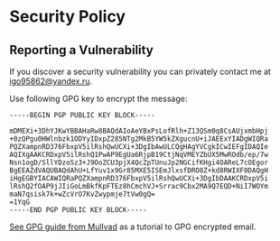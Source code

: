 # Security Policy

## Reporting a Vulnerability

If you discover a security vulnerability you can privately contact me at
[igo95862@yandex.ru](mailto:igo95862@yandex.ru).

Use following GPG key to encrypt the message:

```
-----BEGIN PGP PUBLIC KEY BLOCK-----

mDMEXi+3DhYJKwYBBAHaRw8BAQdAIoAeYBxPsLofRlh+Z13QSm0q8CsAUjxmbHpj
+0zQPgu0HWlnbzk1ODYyIDxpZ285NTg2MkB5YW5kZXgucnU+iJAEExYIADgWIQRa
PQZXampnRD376FbxpV5ilRshQwUCXi+3DgIbAwULCQgHAgYVCgkICwIEFgIDAQIe
AQIXgAAKCRDxpV5ilRshQ1PwAP9EgUa6RjpB19CtjNqVMEYZbUX5MwROdb/ep/7w
Nsn1ogD/SllYDzoSz3+J9OoZCU3pjX4QcZpTUnuJp2NGCifKHgi4OAReL7cOEgor
BgEEAZdVAQUBAQdAhU+LfYuv1x9Gr85MXE5ISEmJlxsfDRO8Z+kd8RWIXF0DAQgH
iHgEGBYIACAWIQRaPQZXampnRD376FbxpV5ilRshQwUCXi+3DgIbDAAKCRDxpV5i
lRshQ2fOAP9jJIiGoLmBkfKpFTEz8hCmchVJ+Srrac9Cbx2MA9Q7EQD+NiI7WOYm
maN7qsisk7k+wZcVrO7KvZwypmje7tVw0gQ=
=1YqG
-----END PGP PUBLIC KEY BLOCK-----
```

[See GPG guide from Mullvad](https://mullvad.net/en/help/how-encrypt-messages-asymmetric-encryption/)
as a tutorial to GPG encrypted email.
